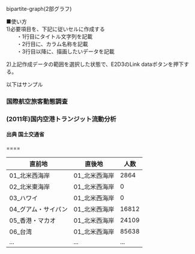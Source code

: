 bipartite-graph(2部グラフ)

■使い方  
1)必要項目を、下記に従いセルに作成する  
　　・1行目にタイトル文字列を記載  
　　・2行目に、カラム名称を記載  
　　・3行目以降に、描画したいデータを記載  
  
2)上記作成データの範囲を選択した状態で、E2D3のLink dataボタンを押下する。  
  
以下はサンプル  
### 国際航空旅客動態調査  
### (2011年)国内空港トランジット流動分析  
#### 出典 国土交通省
====  
  
|直前地|直後地|人数|
|---|---|---|  
|01_北米西海岸|01_北米西海岸|2864|
|02_北米東海岸|01_北米西海岸|0|
|03_ハワイ|01_北米西海岸|0|
|04_グアム・サイパン|01_北米西海岸|16812|
|05_香港・マカオ|01_北米西海岸|24109|
|06_台湾|01_北米西海岸|85638|
|...|...|...|  
